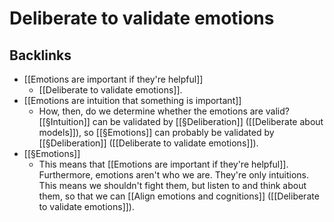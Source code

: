 # Deliberate to validate emotions
## Backlinks
* [[Emotions are important if they're helpful]]
	* [[Deliberate to validate emotions]].
* [[Emotions are intuition that something is important]]
	* How, then, do we determine whether the emotions are valid? [[§Intuition]] can be validated by [[§Deliberation]] ([[Deliberate about models]]), so [[§Emotions]] can probably be validated by [[§Deliberation]] ([[Deliberate to validate emotions]]).
* [[§Emotions]]
	* This means that [[Emotions are important if they're helpful]]. Furthermore, emotions aren't who we are. They're only intuitions. This means we shouldn't fight them, but listen to and think about them, so that we can [[Align emotions and cognitions]] ([[Deliberate to validate emotions]]). 

<!-- #p1 -->

<!-- {BearID:8810814E-AB29-4DEF-8BB2-784C3970E6EC-8570-000013FB1FC49CB5} -->
